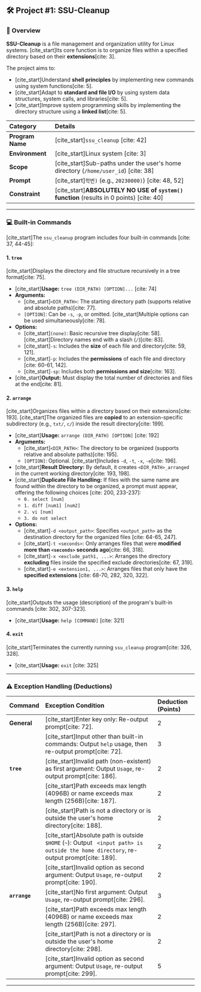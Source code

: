 ## 🛠️ Project #1: SSU-Cleanup

### 🌟 Overview

**SSU-Cleanup** is a file management and organization utility for Linux systems. [cite_start]Its core function is to organize files within a specified directory based on their **extensions**[cite: 3].

The project aims to:
* [cite_start]Understand **shell principles** by implementing new commands using system functions[cite: 5].
* [cite_start]Adapt to **standard and file I/O** by using system data structures, system calls, and libraries[cite: 5].
* [cite_start]Improve system programming skills by implementing the directory structure using a **linked list**[cite: 5].

| Category | Details |
| :--- | :--- |
| **Program Name** | [cite_start]`ssu_cleanup` [cite: 42] |
| **Environment** | [cite_start]Linux system [cite: 3] |
| **Scope** | [cite_start]Sub-paths under the user's home directory (`/home/user_id`) [cite: 38] |
| **Prompt** | [cite_start]`학번)` (e.g., `20230000)`) [cite: 48, 52] |
| **Constraint** | [cite_start]**ABSOLUTELY NO USE of `system()` function** (results in 0 points) [cite: 40] |

***

### 💻 Built-in Commands

[cite_start]The `ssu_cleanup` program includes four built-in commands [cite: 37, 44-45]:

#### 1. `tree`

[cite_start]Displays the directory and file structure recursively in a tree format[cite: 75].

* [cite_start]**Usage:** `tree (DIR_PATH) [OPTION]...` [cite: 74]
* **Arguments:**
    * [cite_start]`<DIR_PATH>`: The starting directory path (supports relative and absolute paths)[cite: 77].
    * `[OPTION]`: Can be `-s`, `-p`, or omitted. [cite_start]Multiple options can be used simultaneously[cite: 78].
* **Options:**
    * [cite_start]`(none)`: Basic recursive tree display[cite: 58]. [cite_start]Directory names end with a slash (`/`)[cite: 83].
    * [cite_start]`-s`: Includes the **size** of each file and directory[cite: 59, 121].
    * [cite_start]`-p`: Includes the **permissions** of each file and directory [cite: 60-61, 142].
    * [cite_start]`-sp`: Includes both **permissions and size**[cite: 163].
* [cite_start]**Output:** Must display the total number of directories and files at the end[cite: 81].

#### 2. `arrange`

[cite_start]Organizes files within a directory based on their extensions[cite: 193]. [cite_start]The organized files are **copied** to an extension-specific subdirectory (e.g., `txt/`, `c/`) inside the result directory[cite: 199].

* [cite_start]**Usage:** `arrange (DIR_PATH) [OPTION]` [cite: 192]
* **Arguments:**
    * [cite_start]`<DIR_PATH>`: The directory to be organized (supports relative and absolute paths)[cite: 195].
    * `[OPTION]`: Optional. [cite_start]Includes `-d`, `-t`, `-x`, `-e`[cite: 196].
* [cite_start]**Result Directory:** By default, it creates `<DIR_PATH>_arranged` in the current working directory[cite: 193, 198].
* [cite_start]**Duplicate File Handling:** If files with the same name are found within the directory to be organized, a prompt must appear, offering the following choices [cite: 200, 233-237]:
    * `0. select [num]`
    * `1. diff [num1] [num2]`
    * `2. vi [num]`
    * `3. do not select`
* **Options:**
    * [cite_start]`-d <output_path>`: Specifies `<output_path>` as the destination directory for the organized files [cite: 64-65, 247].
    * [cite_start]`-t <seconds>`: Only arranges files that were **modified more than `<seconds>` seconds ago**[cite: 66, 318].
    * [cite_start]`-x <exclude_path1, ...>`: Arranges the directory **excluding** files inside the specified exclude directories[cite: 67, 319].
    * [cite_start]`-e <extension1, ...>`: Arranges files that only have the **specified extensions** [cite: 68-70, 282, 320, 322].

#### 3. `help`

[cite_start]Outputs the usage (description) of the program's built-in commands [cite: 302, 307-323].

* [cite_start]**Usage:** `help [COMMAND]` [cite: 321]

#### 4. `exit`

[cite_start]Terminates the currently running `ssu_cleanup` program[cite: 326, 328].

* [cite_start]**Usage:** `exit` [cite: 325]

***

### ⚠️ Exception Handling (Deductions)

| Command | Exception Condition | Deduction (Points) |
| :--- | :--- | :--- |
| **General** | [cite_start]Enter key only: Re-output prompt[cite: 72]. | 2 |
| | [cite_start]Input other than built-in commands: Output `help` usage, then re-output prompt[cite: 72]. | 3 |
| **`tree`** | [cite_start]Invalid path (non-existent) as first argument: Output `Usage`, re-output prompt[cite: 186]. | 2 |
| | [cite_start]Path exceeds max length (4096B) or name exceeds max length (256B)[cite: 187]. | 2 |
| | [cite_start]Path is not a directory or is outside the user's home directory[cite: 188]. | 2 |
| | [cite_start]Absolute path is outside `$HOME` (`~`): Output ` <input path> is outside the home directory`, re-output prompt[cite: 189]. | 2 |
| | [cite_start]Invalid option as second argument: Output `Usage`, re-output prompt[cite: 190]. | 2 |
| **`arrange`** | [cite_start]No first argument: Output `Usage`, re-output prompt[cite: 296]. | 3 |
| | [cite_start]Path exceeds max length (4096B) or name exceeds max length (256B)[cite: 297]. | 2 |
| | [cite_start]Path is not a directory or is outside the user's home directory[cite: 298]. | 2 |
| | [cite_start]Invalid option as second argument: Output `Usage`, re-output prompt[cite: 299]. | 5 |

***
